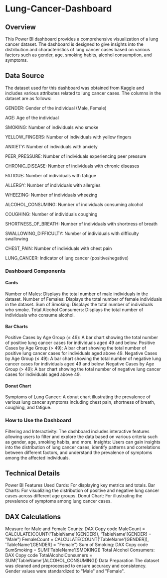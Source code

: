 # Lung-Cancer-Dashboard

## Overview
This Power BI dashboard provides a comprehensive visualization of a lung cancer dataset. The dashboard is designed to give insights into the distribution and characteristics of lung cancer cases based on various factors such as gender, age, smoking habits, alcohol consumption, and symptoms.

## Data Source
The dataset used for this dashboard was obtained from Kaggle and includes various attributes related to lung cancer cases. The columns in the dataset are as follows:

GENDER: Gender of the individual (Male, Female)

AGE: Age of the individual

SMOKING: Number of individuals who smoke

YELLOW_FINGERS: Number of individuals with yellow fingers

ANXIETY: Number of individuals with anxiety

PEER_PRESSURE: Number of individuals experiencing peer pressure

CHRONIC_DISEASE: Number of individuals with chronic diseases

FATIGUE: Number of individuals with fatigue


ALLERGY: Number of individuals with allergies

WHEEZING: Number of individuals wheezing

ALCOHOL_CONSUMING: Number of individuals consuming alcohol

COUGHING: Number of individuals coughing

SHORTNESS_OF_BREATH: Number of individuals with shortness of breath

SWALLOWING_DIFFICULTY: Number of individuals with difficulty swallowing

CHEST_PAIN: Number of individuals with chest pain

LUNG_CANCER: Indicator of lung cancer (positive/negative)

### Dashboard Components
 #### Cards
Number of Males: Displays the total number of male individuals in the dataset.
Number of Females: Displays the total number of female individuals in the dataset.
Sum of Smoking: Displays the total number of individuals who smoke.
Total Alcohol Consumers: Displays the total number of individuals who consume alcohol.
#### Bar Charts
Positive Cases by Age Group (≤ 49): A bar chart showing the total number of positive lung cancer cases for individuals aged 49 and below.
Positive Cases by Age Group (> 49): A bar chart showing the total number of positive lung cancer cases for individuals aged above 49.
Negative Cases by Age Group (≤ 49): A bar chart showing the total number of negative lung cancer cases for individuals aged 49 and below.
Negative Cases by Age Group (> 49): A bar chart showing the total number of negative lung cancer cases for individuals aged above 49.
#### Donut Chart
Symptoms of Lung Cancer: A donut chart illustrating the prevalence of various lung cancer symptoms including chest pain, shortness of breath, coughing, and fatigue.
### How to Use the Dashboard
Filtering and Interactivity: The dashboard includes interactive features allowing users to filter and explore the data based on various criteria such as gender, age, smoking habits, and more.
Insights: Users can gain insights into the distribution of lung cancer cases, identify patterns and correlations between different factors, and understand the prevalence of symptoms among the affected individuals.
## Technical Details
Power BI Features Used
Cards: For displaying key metrics and totals.
Bar Charts: For visualizing the distribution of positive and negative lung cancer cases across different age groups.
Donut Chart: For illustrating the prevalence of symptoms among lung cancer cases.
 ## DAX Calculations
Measure for Male and Female Counts:
DAX
Copy code
MaleCount = CALCULATE(COUNT('TableName'[GENDER]), 'TableName'[GENDER] = "Male")
FemaleCount = CALCULATE(COUNT('TableName'[GENDER]), 'TableName'[GENDER] = "Female")
Sum of Smoking:
DAX
Copy code
SumSmoking = SUM('TableName'[SMOKING])
Total Alcohol Consumers:
DAX
Copy code
TotalAlcoholConsumers = SUM('TableName'[ALCOHOL_CONSUMING])
Data Preparation
The dataset was cleaned and preprocessed to ensure accuracy and consistency.
Gender values were standardized to "Male" and "Female".
